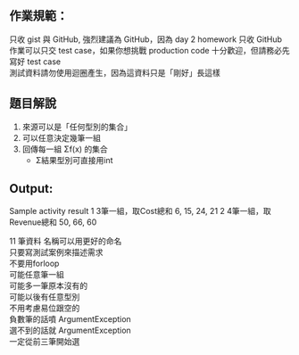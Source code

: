 ## 作業規範：
只收 gist 與 GitHub, 強烈建議為 GitHub，因為 day 2 homework 只收 GitHub</br>
作業可以只交 test case，如果你想挑戰 production code 十分歡迎，但請務必先寫好 test case</br>
測試資料請勿使用迴圈產生，因為這資料只是「剛好」長這樣

## 題目解說
1. 來源可以是「任何型別的集合」
2. 可以任意決定幾筆一組
3. 回傳每一組 Σf(x) 的集合
    - Σ結果型別可直接用int

## Output:
Sample	activity	result
1	3筆一組，取Cost總和	6, 15, 24, 21
2	4筆一組，取Revenue總和	50, 66, 60


11 筆資料
名稱可以用更好的命名</br>
只要寫測試案例來描述需求</br>
不要用forloop</br>
可能任意筆一組</br>
可能多一筆原本沒有的</br>
可能以後有任意型別</br>
不用考慮易位跟空的</br>
負數筆的話噴 ArgumentException</br>
選不到的話就 ArgumentException</br>
一定從前三筆開始選
